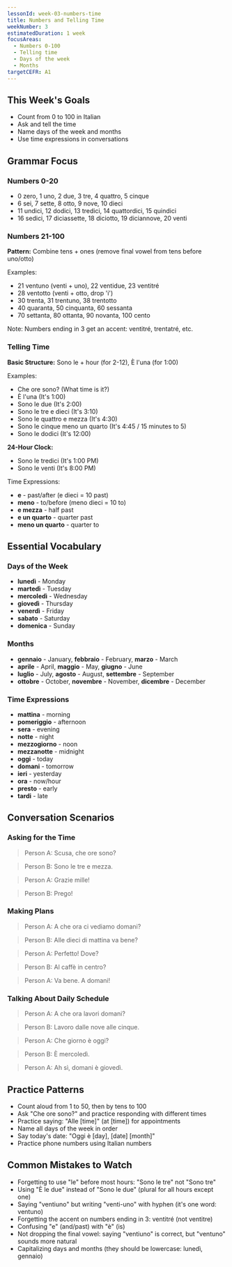 ```yaml
---
lessonId: week-03-numbers-time
title: Numbers and Telling Time
weekNumber: 3
estimatedDuration: 1 week
focusAreas:
  - Numbers 0-100
  - Telling time
  - Days of the week
  - Months
targetCEFR: A1
---
```


## This Week's Goals

- Count from 0 to 100 in Italian
- Ask and tell the time
- Name days of the week and months
- Use time expressions in conversations

## Grammar Focus

### Numbers 0-20

- 0 zero, 1 uno, 2 due, 3 tre, 4 quattro, 5 cinque
- 6 sei, 7 sette, 8 otto, 9 nove, 10 dieci
- 11 undici, 12 dodici, 13 tredici, 14 quattordici, 15 quindici
- 16 sedici, 17 diciassette, 18 diciotto, 19 diciannove, 20 venti

### Numbers 21-100

**Pattern:** Combine tens + ones (remove final vowel from tens before uno/otto)

Examples:
- 21 ventuno (venti + uno), 22 ventidue, 23 ventitré
- 28 ventotto (venti + otto, drop 'i')
- 30 trenta, 31 trentuno, 38 trentotto
- 40 quaranta, 50 cinquanta, 60 sessanta
- 70 settanta, 80 ottanta, 90 novanta, 100 cento

Note: Numbers ending in 3 get an accent: ventitré, trentatré, etc.

### Telling Time

**Basic Structure:** Sono le + hour (for 2-12), È l'una (for 1:00)

Examples:
- Che ore sono? (What time is it?)
- È l'una (It's 1:00)
- Sono le due (It's 2:00)
- Sono le tre e dieci (It's 3:10)
- Sono le quattro e mezza (It's 4:30)
- Sono le cinque meno un quarto (It's 4:45 / 15 minutes to 5)
- Sono le dodici (It's 12:00)

**24-Hour Clock:**
- Sono le tredici (It's 1:00 PM)
- Sono le venti (It's 8:00 PM)

Time Expressions:
- **e** - past/after (e dieci = 10 past)
- **meno** - to/before (meno dieci = 10 to)
- **e mezza** - half past
- **e un quarto** - quarter past
- **meno un quarto** - quarter to

## Essential Vocabulary

### Days of the Week
- **lunedì** - Monday
- **martedì** - Tuesday
- **mercoledì** - Wednesday
- **giovedì** - Thursday
- **venerdì** - Friday
- **sabato** - Saturday
- **domenica** - Sunday

### Months
- **gennaio** - January, **febbraio** - February, **marzo** - March
- **aprile** - April, **maggio** - May, **giugno** - June
- **luglio** - July, **agosto** - August, **settembre** - September
- **ottobre** - October, **novembre** - November, **dicembre** - December

### Time Expressions
- **mattina** - morning
- **pomeriggio** - afternoon
- **sera** - evening
- **notte** - night
- **mezzogiorno** - noon
- **mezzanotte** - midnight
- **oggi** - today
- **domani** - tomorrow
- **ieri** - yesterday
- **ora** - now/hour
- **presto** - early
- **tardi** - late

## Conversation Scenarios

### Asking for the Time

> Person A: Scusa, che ore sono?

> Person B: Sono le tre e mezza.

> Person A: Grazie mille!

> Person B: Prego!

### Making Plans

> Person A: A che ora ci vediamo domani?

> Person B: Alle dieci di mattina va bene?

> Person A: Perfetto! Dove?

> Person B: Al caffè in centro?

> Person A: Va bene. A domani!

### Talking About Daily Schedule

> Person A: A che ora lavori domani?

> Person B: Lavoro dalle nove alle cinque.

> Person A: Che giorno è oggi?

> Person B: È mercoledì.

> Person A: Ah sì, domani è giovedì.

## Practice Patterns

- Count aloud from 1 to 50, then by tens to 100
- Ask "Che ore sono?" and practice responding with different times
- Practice saying: "Alle [time]" (at [time]) for appointments
- Name all days of the week in order
- Say today's date: "Oggi è [day], [date] [month]"
- Practice phone numbers using Italian numbers

## Common Mistakes to Watch

- Forgetting to use "le" before most hours: "Sono le tre" not "Sono tre"
- Using "È le due" instead of "Sono le due" (plural for all hours except one)
- Saying "ventiuno" but writing "venti-uno" with hyphen (it's one word: ventuno)
- Forgetting the accent on numbers ending in 3: ventitré (not ventitre)
- Confusing "e" (and/past) with "è" (is)
- Not dropping the final vowel: saying "ventiuno" is correct, but "ventuno" sounds more natural
- Capitalizing days and months (they should be lowercase: lunedì, gennaio)
